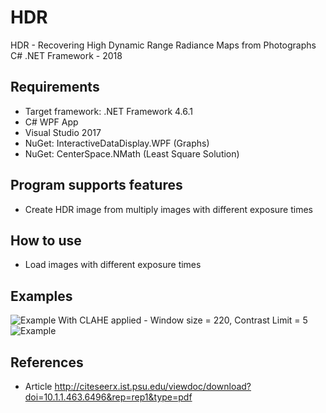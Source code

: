 # HDR

HDR - Recovering High Dynamic Range Radiance Maps from Photographs C# .NET Framework - 2018

Requirements
-----
  - Target framework: .NET Framework 4.6.1
  - C# WPF App
  - Visual Studio 2017
  - NuGet: InteractiveDataDisplay.WPF (Graphs)
  - NuGet: CenterSpace.NMath (Least Square Solution)

Program supports features
-----
  - Create HDR image from multiply images with different exposure times
   
How to use
-----
  - Load images with different exposure times
  
Examples
-----
<img src="https://github.com/kruherson1337/HDR/blob/master/example.jpg?raw=true" alt="Example"/>
With CLAHE applied - Window size = 220, Contrast Limit = 5
<img src="https://github.com/kruherson1337/HDR/blob/master/exampleCLAHE.jpg?raw=true" alt="Example"/>

References
-----
  - Article http://citeseerx.ist.psu.edu/viewdoc/download?doi=10.1.1.463.6496&rep=rep1&type=pdf
